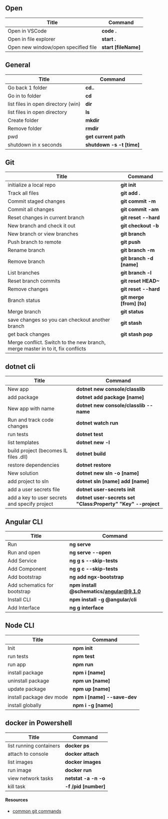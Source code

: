  ## Open
 | Title                               | Command              |
 | ----------------------------------- | -------------------- |
 | Open in VSCode                      | **code .**           |
 | Open in file explorer               | **start .**          |
 | Open new window/open specified file | **start [fileName]** |

  ## General
 | Title                              | Command                   |
 | ---------------------------------- | ------------------------- |
 | Go back 1 folder                   | **cd..**                  |
 | Go in to folder                    | **cd**                    |
 | list files in open directory (win) | **dir**                   |
 | list files in open directory       | **ls**                    |
 | Create folder                      | **mkdir**                 |
 | Remove folder                      | **rmdir**                 |
 | pwd                                | **get current path**      |
 | shutdown in x seconds              | **shutdown -s -t [time]** |

## Git
 | Title                                                                          | Command                   |
 | ------------------------------------------------------------------------------ | ------------------------- |
 | initialize a local repo                                                        | **git init**              |
 | Track all files                                                                | **git add .**             |
 | Commit staged changes                                                          | **git commit -m**         |
 | Commit all changes                                                             | **git commit -am**        |
 | Reset changes in current branch                                                | **git reset --hard**      |
 | New branch and check it out                                                    | **git checkout -b**       |
 | New branch or view branches                                                    | **git branch**            |
 | Push branch to remote                                                          | **git push**              |
 | Rename branch                                                                  | **git branch -m**         |
 | Remove branch                                                                  | **git branch -d [name]**  |
 | List branches                                                                  | **git branch -l**         |
 | Reset branch commits                                                           | **git reset HEAD~**       |
 | Remove changes                                                                 | **git reset --hard**      |
 | Branch status                                                                  | **git merge [from] [to]** |
 | Merge branch                                                                   | **git status**            |
 | save changes so you can checkout another branch                                | **git stash**             |
 | get back changes                                                               | **git stash pop**         |
 | Merge conflict. Switch to the new branch, merge master in to it, fix conflicts |                           |

 ## dotnet cli
 | Title                                         | Command                                                      |
 | --------------------------------------------- | ------------------------------------------------------------ |
 | New app                                       | **dotnet new console/classlib**                              |
 | add package                                   | **dotnet add package [name]**                                |
 | New app with name                             | **dotnet new console/classlib --name**                       |
 | Run and track code changes                    | **dotnet watch run**                                         |
 | run tests                                     | **dotnet test**                                              |
 | list templates                                | **dotnet new -l**                                            |
 | build project (becomes IL files .dll)         | **dotnet build**                                             |
 | restore dependencies                          | **dotnet restore**                                           |
 | New solution                                  | **dotnet new sln -o [name]**                                 |
 | add project to sln                            | **dotnet sln [name] add [name]**                             |
 | add a user secrets file                       | **dotnet user-secrets init**                                 |
 | add a key to user secrets and specify project | **dotnet user-secrets set "Class:Property" "Key" --project** |

 ## Angular CLI
 | Title                        | Command                                   |
 | ---------------------------- | ----------------------------------------- |
 | Run                          | **ng serve**                              |
 | Run and open                 | **ng serve --open**                       |
 | Add Service                  | **ng g s --skip-tests**                   |
 | Add Component                | **ng g c --skip-tests**                   |
 | Add bootstrap                | **ng add ngx-bootstrap**                  |
 | Add schematics for bootstrap | **npm install @schematics/angular@9.1.0** |
 | Install CLI                  | **npm install -g @angular/cli**           |
 | Add Interface                | **ng g interface**                        |


## Node CLI
| Title                    | Command                     |
| ------------------------ | --------------------------- |
| Init                     | **npm init**                |
| run tests                | **npm test**                |
| run app                  | **npm run**                 |
| install package          | **npm i [name]**            |
| uninstall package        | **npm un [name]**           |
| update package           | **npm up [name]**           |
| install package dev mode | **npm i [name] --save-dev** |
| install globally         | **npm i -g [name]**         |


## docker in Powershell
| Title                   | Command              |
| ----------------------- | -------------------- |
| list running containers | **docker ps**        |
| attach to console       | **docker attach**    |
| list images             | **docker images**    |
| run image               | **docker run**       |
| view network tasks      | **netstat -a -n -o** |
| kill task               | **-f /pid [number]** |

#### Resources
- [common git commands]( http://guides.beanstalkapp.com/version-control/common-git-commands.html)

